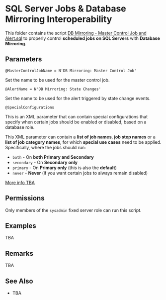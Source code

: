 # SQL Server Jobs & Database Mirroring Interoperability

This folder contains the script [DB Mirroring - Master Control Job and Alert.sql](DB%20Mirroring%20-%20Master%20Control%20Job%20and%20Alert.sql) to properly control **scheduled jobs on SQL Servers** with **Database Mirroring**.

## Parameters

`@MasterControlJobName = N'DB Mirroring: Master Control Job'`

Set the name to be used for the master control job.

`@AlertName = N'DB Mirroring: State Changes'`

Set the name to be used for the alert triggered by state change events.

`@SpecialConfigurations`

This is an XML parameter that can contain special configurations that specify when certain jobs should be enabled or disabled, based on a database role.

This XML parameter can contain a **list of job names**, **job step names** or a **list of job category names**, for which **special use cases** need to be applied. 
Specifically, where the jobs should run:

- `both` - On **both Primary and Secondary**
- `secondary` - On **Secondary only**
- `primary` - On **Primary only** (this is also the **default**)
- `never` - **Never** (if you want certain jobs to always remain disabled)

[More info TBA](https://eitanblumin.com/?p=938)

## Permissions

Only members of the `sysadmin` fixed server role can run this script.

## Examples

TBA

## Remarks

TBA

## See Also

- TBA
